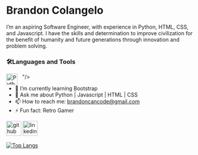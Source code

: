 <h1>Brandon Colangelo</h1>
I’m an aspiring Software Engineer, with experience in Python, HTML, CSS, and Javascript. I have the skills and determination to improve civilization for the benefit of humanity and future generations through innovation and problem solving.

<h3>🛠️Languages and Tools</h3>
<img align="left" alt="Python" width="30px" style="padding-right:10px;" src="<img src="https://cdn.jsdelivr.net/gh/devicons/devicon/icons/python/python-original.svg" />"/>

- 🌱 I’m currently learning Bootstrap 
- 💬 Ask me about Python | Javascript | HTML | CSS 
- 📫 How to reach me: brandoncancode@gmail.com 
- ⚡ Fun fact: Retro Gamer 


[<img src='https://cdn.jsdelivr.net/npm/simple-icons@3.0.1/icons/github.svg' alt='github' height='40'>](https://github.com/Brando129)  [<img src='https://cdn.jsdelivr.net/npm/simple-icons@3.0.1/icons/linkedin.svg' alt='linkedin' height='40'>](https://www.linkedin.com/in/brandoncola29/)  

[![Top Langs](https://github-readme-stats.vercel.app/api/top-langs/?username=Brando129)](https://github.com/anuraghazra/github-readme-stats)


